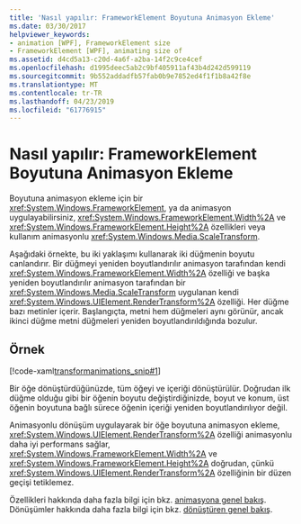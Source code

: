 ```yaml
---
title: 'Nasıl yapılır: FrameworkElement Boyutuna Animasyon Ekleme'
ms.date: 03/30/2017
helpviewer_keywords:
- animation [WPF], FrameworkElement size
- FrameworkElement [WPF], animating size of
ms.assetid: d4cd5a13-c20d-4a6f-a2ba-14f2c9ce4cef
ms.openlocfilehash: d1995deec5ab2c9bf405911af43b4d242d599119
ms.sourcegitcommit: 9b552addadfb57fab0b9e7852ed4f1f1b8a42f8e
ms.translationtype: MT
ms.contentlocale: tr-TR
ms.lasthandoff: 04/23/2019
ms.locfileid: "61776915"
---
```

# <a name="how-to-animate-the-size-of-a-frameworkelement"></a>Nasıl yapılır: FrameworkElement Boyutuna Animasyon Ekleme
Boyutuna animasyon ekleme için bir <xref:System.Windows.FrameworkElement>, ya da animasyon uygulayabilirsiniz, <xref:System.Windows.FrameworkElement.Width%2A> ve <xref:System.Windows.FrameworkElement.Height%2A> özellikleri veya kullanım animasyonlu <xref:System.Windows.Media.ScaleTransform>.  
  
 Aşağıdaki örnekte, bu iki yaklaşımı kullanarak iki düğmenin boyutu canlandırır. Bir düğmeyi yeniden boyutlandırılır animasyon tarafından kendi <xref:System.Windows.FrameworkElement.Width%2A> özelliği ve başka yeniden boyutlandırılır animasyon tarafından bir <xref:System.Windows.Media.ScaleTransform> uygulanan kendi <xref:System.Windows.UIElement.RenderTransform%2A> özelliği. Her düğme bazı metinler içerir. Başlangıçta, metni hem düğmeleri aynı görünür, ancak ikinci düğme metni düğmeleri yeniden boyutlandırıldığında bozulur.  
  
## <a name="example"></a>Örnek  
 [!code-xaml[transformanimations_snip#1](~/samples/snippets/xaml/VS_Snippets_Wpf/transformanimations_snip/XAML/AnimatingSizeExample.xaml#1)]  
  
 Bir öğe dönüştürdüğünüzde, tüm öğeyi ve içeriği dönüştürülür. Doğrudan ilk düğme olduğu gibi bir öğenin boyutu değiştirdiğinizde, boyut ve konum, üst öğenin boyutuna bağlı sürece öğenin içeriği yeniden boyutlandırılıyor değil.  
  
 Animasyonlu dönüşüm uygulayarak bir öğe boyutuna animasyon ekleme, <xref:System.Windows.UIElement.RenderTransform%2A> özelliği animasyonlu daha iyi performans sağlar, <xref:System.Windows.FrameworkElement.Width%2A> ve <xref:System.Windows.FrameworkElement.Height%2A> doğrudan, çünkü <xref:System.Windows.UIElement.RenderTransform%2A> özelliğinin bir düzen geçişi tetiklemez.  
  
 Özellikleri hakkında daha fazla bilgi için bkz. [animasyona genel bakış](../graphics-multimedia/animation-overview.md). Dönüşümler hakkında daha fazla bilgi için bkz. [dönüştüren genel bakış](../graphics-multimedia/transforms-overview.md).
